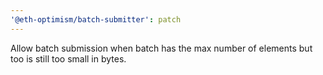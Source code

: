 ```yaml
---
'@eth-optimism/batch-submitter': patch
---
```


Allow batch submission when batch has the max number of elements but too is still too small in bytes.
